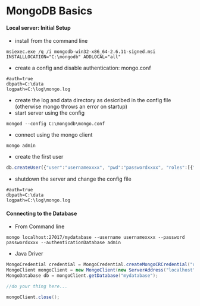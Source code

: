 # MongoDB Basics

####  Local server: Initial Setup
- install from the command line
```
msiexec.exe /q /i mongodb-win32-x86_64-2.6.11-signed.msi INSTALLLOCATION="C:\mongodb" ADDLOCAL="all"
```
- create a config and disable authentication: mongo.conf
```
#auth=true
dbpath=C:\data
logpath=C:\log\mongo.log
```
- create the log and data directory as desicribed in the config file (otherwise mongo throws an error on startup)
- start server using the config
```
mongod --config C:\mongodb\mongo.conf
```
- connect using the mongo client
```
mongo admin
```
- create the first user
```javascript
db.createUser({"user":"usernamexxxx", "pwd":"passwordxxxx", "roles":[{"role":"dbOwner", "db":"mydatabase"}]});
```
- shutdown the server and change the config file
```
#auth=true
dbpath=C:\data
logpath=C:\log\mongo.log
```

#### Connecting to the Database
- From Command line
```
mongo localhost:27017/mydatabase --username usernamexxxx --password passwordxxxx --authenticationDatabase admin
```
- Java Driver
```java
MongoCredential credential = MongoCredential.createMongoCRCredential("usernamexxxx", "admin", "passwordxxxx".toCharArray());
MongoClient mongoClient = new MongoClient(new ServerAddress("localhost", 27017), Arrays.asList(credential));
MongoDatabase db = mongoClient.getDatabase("mydatabase");

//do your thing here...

mongoClient.close();
```
